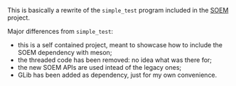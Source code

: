This is basically a rewrite of the `simple_test` program included in the
[SOEM](OpenEtherCATSociety/SOEM) project.

Major differences from `simple_test`:
* this is a self contained project, meant to showcase how to include
  the SOEM dependency with meson;
* the threaded code has been removed: no idea what was there for;
* the new SOEM APIs are used intead of the legacy ones;
* GLib has been added as dependency, just for my own convenience.
